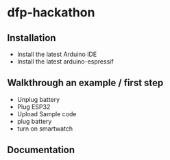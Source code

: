 # dfp-hackathon

## Installation

- Install the latest Arduino IDE
- Install the latest arduino-espressif

## Walkthrough an example / first step

- Unplug battery
- Plug ESP32
- Upload Sample code
- plug battery
- turn on smartwatch

## Documentation
